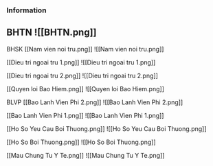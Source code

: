 ### Information
BHTN
![[BHTN.png]]
- 

BHSK 
[[Nam vien noi tru.png]]
![[Nam vien noi tru.png]]

[[Dieu tri ngoai tru 1.png]]
![[Dieu tri ngoai tru 1.png]]

[[Dieu tri ngoai tru 2.png]]
![[Dieu tri ngoai tru 2.png]]

[[Quyen loi Bao Hiem.png]]
![[Quyen loi Bao Hiem.png]]

BLVP
[[Bao Lanh Vien Phi 2.png]]
![[Bao Lanh Vien Phi 2.png]]

[[Bao Lanh Vien Phi 1.png]]
![[Bao Lanh Vien Phi 1.png]]

[[Ho So Yeu Cau Boi Thuong.png]]
![[Ho So Yeu Cau Boi Thuong.png]]

[[Ho So Boi Thuong.png]]
![[Ho So Boi Thuong.png]]

[[Mau Chung Tu Y Te.png]]
![[Mau Chung Tu Y Te.png]]

